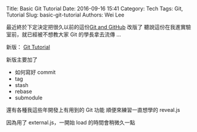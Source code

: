 Title: Basic Git Tutorial
Date: 2016-09-16 15:41
Category: Tech
Tags: Git, Tutorial
Slug: basic-git-tutorial
Authors: Wei Lee

最近終於下定決定把很久以前的這份[Git and GitHub]({filename}/posts/tech/2014/04-git-and-git-hub.md) 改版了
聽說這份在我進實驗室前，就已經被不想教大家 Git 的學長拿去流傳 ...

新版： [Git Tutorial](https://lee-w.github.io/git-tutorial/#/)
<!--more-->

新版主要加了

* 如何寫好 commit
* tag
* stash
* rebase
* submodule

還有各種我這些年開發上有用到的 Git 功能
順便來練習一直想學的 reveal.js

因為用了 external.js，一開始 load 的時間會稍微久一點
